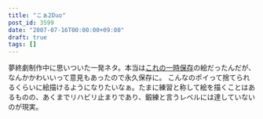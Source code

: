 ```yaml
---
title: "こぁ2Duo"
post_id: 3599
date: "2007-07-16T00:00:00+09:00"
draft: true
tags: []
---
```



夢終劇制作中に思いついた一発ネタ。本当は[これの一時保存](https://danmaq.com/3546)の絵だったんだが、なんかかわいいって意見もあったので永久保存に。 こんなのポイって捨てられるくらいに絵描けるようになりたいなぁ。たまに練習と称して絵を描くことはあるものの、あくまでリハビリ止まりであり、鍛練と言うレベルには達していないのが現実。
